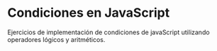 # Condiciones en JavaScript

Ejercicios de implementación de condiciones de javaScript utilizando operadores lógicos y aritméticos.
